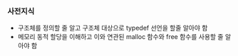 ### 사전지식
- 구조체를 정의할 줄 알고 구조체 대상으로 typedef 선언을 할줄 알아야 함
- 메모리 동적 할당을 이해하고 이와 연관된 malloc 함수와 free 함수를 사용할 줄 알아야 함
 